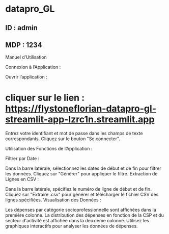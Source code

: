 # datapro_GL

## ID : admin
## MDP : 1234

Manuel d’Utilisation

Connexion à l’Application :

Ouvrir l’application :

# cliquer sur le lien : https://flystoneflorian-datapro-gl-streamlit-app-lzrc1n.streamlit.app

Entrez votre identifiant et mot de passe dans les champs de texte correspondants.
Cliquez sur le bouton "Se connecter".

Utilisation des Fonctions de l’Application :

Filtrer par Date :

Dans la barre latérale, sélectionnez les dates de début et de fin pour filtrer les données.
Cliquez sur "Générer" pour appliquer le filtre.
Extraction de Lignes en CSV :

Dans la barre latérale, spécifiez le numéro de ligne de début et de fin.
Cliquez sur "Extraire .csv" pour générer et télécharger le fichier CSV des lignes spécifiées.
Visualisation des Données :

Les dépenses par catégorie socioprofessionnelle sont affichées dans la première colonne.
La distribution des dépenses en fonction de la CSP et du secteur d'activité est affichée dans la deuxième colonne.
Utilisez les graphiques interactifs pour analyser les données de dépenses.